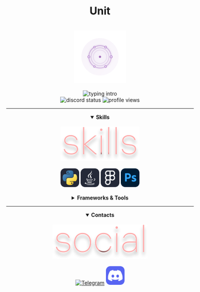 <div align="center">
  <!-- Nickname -->
  <h1>Unit</h1>
  <br>
  <!-- Orbit logo -->
  <img src="img/orbit_v2.svg" alt="kitaezov orbit logo" height="140" />
  <br><br>

  <!-- Typing tagline -->
  <img src="https://readme-typing-svg.herokuapp.com?font=JetBrains+Mono&weight=700&size=22&pause=1100&color=9963B3&center=true&vCenter=true&width=850&lines=Developer+%26+Designer;Python%2C+Java%2C+JS%2FTS%2C+Go%2C+Rust;Clean+UX+%2B+Reliable+Backends;Always+learning+%F0%9F%93%9A" alt="typing intro" />
  <br>

  <!-- Badges -->
  <img src="https://api.statusbadges.me/badge/status/492044354714861570" alt="discord status" />
  <img src="https://komarev.com/ghpvc/?username=kitaezov&color=9963B3" alt="profile views" />
</div>

---

<div align="center">
    <details open>
        <summary><strong>Skills</strong></summary>
        <br>
        <img src="https://github.com/kitaezov/kitaezov/blob/main/img/skills.svg" alt="skills" />
        <br><br>
        <img src="https://raw.githubusercontent.com/tandpfun/skill-icons/de91fca307a83d75fc5b1f6ce24540454acead41/icons/Python-Dark.svg" width="50" alt="Python" />
        <img src="https://raw.githubusercontent.com/tandpfun/skill-icons/de91fca307a83d75fc5b1f6ce24540454acead41/icons/Java-Dark.svg" width="50" alt="Java" />
        <img src="https://raw.githubusercontent.com/tandpfun/skill-icons/de91fca307a83d75fc5b1f6ce24540454acead41/icons/Figma-Dark.svg" width="50" alt="Figma" />
        <img src="https://raw.githubusercontent.com/tandpfun/skill-icons/de91fca307a83d75fc5b1f6ce24540454acead41/icons/Photoshop.svg" width="50" alt="Photoshop" />
        <br><br>
        <details>
            <summary><strong>Frameworks & Tools</strong></summary>
            <br>
            <img src="https://skillicons.dev/icons?i=spring,git,mysql,fastapi,discord" /><br>
            <p>And more...</p>      
        </details>
    </details>
</div>

---

<div align="center">
    <details open>
        <summary><strong>Contacts</strong></summary>
        <br>
        <img src="https://github.com/kitaezov/kitaezov/blob/main/img/social.svg" alt="social media" />
        <br><br>
        <a href="https://t.me/about_kitaezov"><img src="https://upload.wikimedia.org/wikipedia/commons/8/82/Telegram_logo.svg" width="50" alt="Telegram" /></a>
        <a href="https://discord.com/users/492044354714861570"><img src="https://raw.githubusercontent.com/tandpfun/skill-icons/de91fca307a83d75fc5b1f6ce24540454acead41/icons/Discord.svg" width="50" alt="Discord" /></a>
    </details>
</div>

